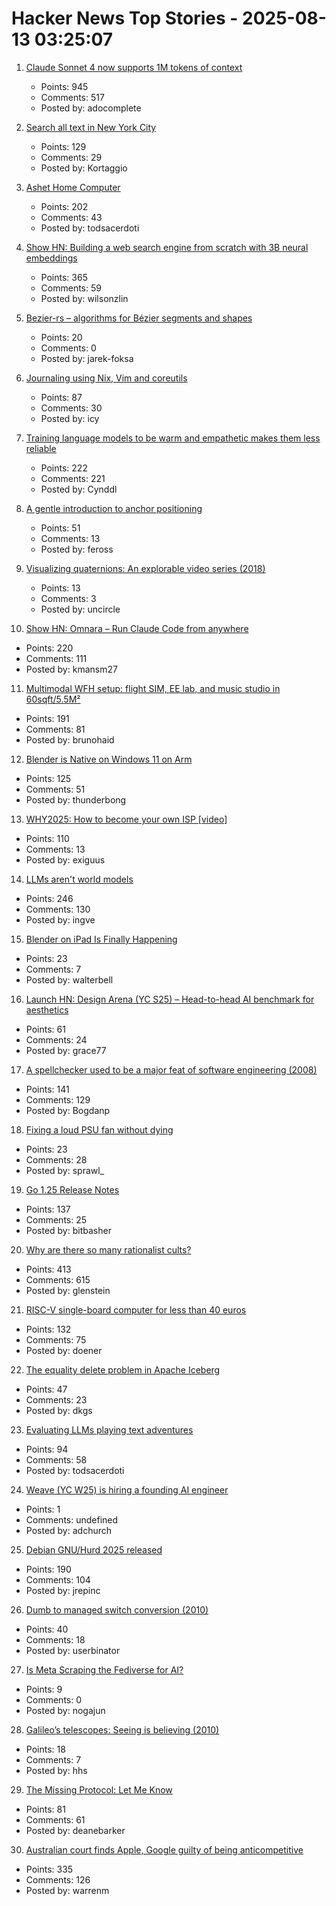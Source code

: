 # Hacker News Top Stories - 2025-08-13 03:25:07

1. [Claude Sonnet 4 now supports 1M tokens of context](https://www.anthropic.com/news/1m-context)
   - Points: 945
   - Comments: 517
   - Posted by: adocomplete

2. [Search all text in New York City](https://www.alltext.nyc/)
   - Points: 129
   - Comments: 29
   - Posted by: Kortaggio

3. [Ashet Home Computer](https://ashet.computer/)
   - Points: 202
   - Comments: 43
   - Posted by: todsacerdoti

4. [Show HN: Building a web search engine from scratch with 3B neural embeddings](https://blog.wilsonl.in/search-engine/)
   - Points: 365
   - Comments: 59
   - Posted by: wilsonzlin

5. [Bezier-rs – algorithms for Bézier segments and shapes](https://graphite.rs/libraries/bezier-rs/)
   - Points: 20
   - Comments: 0
   - Posted by: jarek-foksa

6. [Journaling using Nix, Vim and coreutils](https://tangled.sh/@oppi.li/journal)
   - Points: 87
   - Comments: 30
   - Posted by: icy

7. [Training language models to be warm and empathetic makes them less reliable](https://arxiv.org/abs/2507.21919)
   - Points: 222
   - Comments: 221
   - Posted by: Cynddl

8. [A gentle introduction to anchor positioning](https://webkit.org/blog/17240/a-gentle-introduction-to-anchor-positioning/)
   - Points: 51
   - Comments: 13
   - Posted by: feross

9. [Visualizing quaternions: An explorable video series (2018)](https://eater.net/quaternions)
   - Points: 13
   - Comments: 3
   - Posted by: uncircle

10. [Show HN: Omnara – Run Claude Code from anywhere](https://github.com/omnara-ai/omnara)
   - Points: 220
   - Comments: 111
   - Posted by: kmansm27

11. [Multimodal WFH setup: flight SIM, EE lab, and music studio in 60sqft/5.5M²](https://www.sdo.group/study)
   - Points: 191
   - Comments: 81
   - Posted by: brunohaid

12. [Blender is Native on Windows 11 on Arm](https://www.thurrott.com/music-videos/324346/blender-is-native-on-windows-11-on-arm)
   - Points: 125
   - Comments: 51
   - Posted by: thunderbong

13. [WHY2025: How to become your own ISP [video]](https://media.ccc.de/v/why2025-9-how-to-become-your-own-isp)
   - Points: 110
   - Comments: 13
   - Posted by: exiguus

14. [LLMs aren't world models](https://yosefk.com/blog/llms-arent-world-models.html)
   - Points: 246
   - Comments: 130
   - Posted by: ingve

15. [Blender on iPad Is Finally Happening](https://www.creativebloq.com/3d/blender-on-ipad-is-finally-happening-and-it-could-be-the-app-every-artist-needs)
   - Points: 23
   - Comments: 7
   - Posted by: walterbell

16. [Launch HN: Design Arena (YC S25) – Head-to-head AI benchmark for aesthetics](undefined)
   - Points: 61
   - Comments: 24
   - Posted by: grace77

17. [A spellchecker used to be a major feat of software engineering (2008)](https://prog21.dadgum.com/29.html)
   - Points: 141
   - Comments: 129
   - Posted by: Bogdanp

18. [Fixing a loud PSU fan without dying](https://chameth.com/fixing-a-loud-psu-fan-without-dying/)
   - Points: 23
   - Comments: 28
   - Posted by: sprawl_

19. [Go 1.25 Release Notes](https://go.dev/doc/go1.25)
   - Points: 137
   - Comments: 25
   - Posted by: bitbasher

20. [Why are there so many rationalist cults?](https://asteriskmag.com/issues/11/why-are-there-so-many-rationalist-cults)
   - Points: 413
   - Comments: 615
   - Posted by: glenstein

21. [RISC-V single-board computer for less than 40 euros](https://www.heise.de/en/news/RISC-V-single-board-computer-for-less-than-40-euros-10515044.html)
   - Points: 132
   - Comments: 75
   - Posted by: doener

22. [The equality delete problem in Apache Iceberg](https://blog.dataengineerthings.org/the-equality-delete-problem-in-apache-iceberg-143dd451a974)
   - Points: 47
   - Comments: 23
   - Posted by: dkgs

23. [Evaluating LLMs playing text adventures](https://entropicthoughts.com/evaluating-llms-playing-text-adventures)
   - Points: 94
   - Comments: 58
   - Posted by: todsacerdoti

24. [Weave (YC W25) is hiring a founding AI engineer](https://www.ycombinator.com/companies/weave-3/jobs/SqFnIFE-founding-ai-engineer)
   - Points: 1
   - Comments: undefined
   - Posted by: adchurch

25. [Debian GNU/Hurd 2025 released](https://lists.debian.org/debian-hurd/2025/08/msg00038.html)
   - Points: 190
   - Comments: 104
   - Posted by: jrepinc

26. [Dumb to managed switch conversion (2010)](https://spritesmods.com/?art=rtl8366sb&page=1)
   - Points: 40
   - Comments: 18
   - Posted by: userbinator

27. [Is Meta Scraping the Fediverse for AI?](https://wedistribute.org/2025/08/is-meta-scraping-the-fediverse-for-ai/)
   - Points: 9
   - Comments: 0
   - Posted by: nogajun

28. [Galileo’s telescopes: Seeing is believing (2010)](https://www.historytoday.com/archive/history-matters/galileos-telescopes-seeing-believing)
   - Points: 18
   - Comments: 7
   - Posted by: hhs

29. [The Missing Protocol: Let Me Know](https://deanebarker.net/tech/blog/let-me-know/)
   - Points: 81
   - Comments: 61
   - Posted by: deanebarker

30. [Australian court finds Apple, Google guilty of being anticompetitive](https://www.ghacks.net/2025/08/12/australian-court-finds-apple-google-guilty-of-being-anticompetitive/)
   - Points: 335
   - Comments: 126
   - Posted by: warrenm

